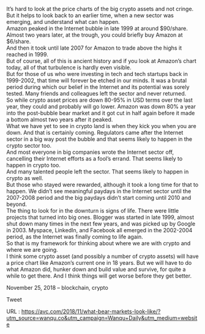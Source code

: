   It’s hard to look at the price charts of the big crypto assets and not cringe.   
    But it helps to look back to an earlier time, when a new sector was emerging, and understand what can happen.  
    Amazon peaked in the Internet bubble in late 1999 at around $90/share.  
    Almost two years later, at the trough, you could briefly buy Amazon at $6/share.  
    And then it took until late 2007 for Amazon to trade above the highs it reached in 1999.  
    But of course, all of this is ancient history and if you look at Amazon’s chart today, all of that turbulence is hardly even visible.  
    But for those of us who were investing in tech and tech startups back in 1999-2002, that time will forever be etched in our minds. It was a brutal period during which our belief in the Internet and its potential was sorely tested. Many friends and colleagues left the sector and never returned.  
    So while crypto asset prices are down 80-95% in USD terms over the last year, they could and probably will go lower. Amazon was down 80% a year into the post-bubble bear market and it got cut in half again before it made a bottom almost two years after it peaked.  
    What we have yet to see in crypto land is when they kick you when you are down. And that is certainly coming. Regulators came after the Internet sector in a big way post the bubble and that seems likely to happen in the crypto sector too.  
    And most everyone in big companies wrote the Internet sector off, cancelling their Internet efforts as a fool’s errand. That seems likely to happen in crypto too.  
    And many talented people left the sector. That seems likely to happen in crypto as well.  
    But those who stayed were rewarded, although it took a long time for that to happen. We didn’t see meaningful paydays in the Internet sector until the 2007-2008 period and the big paydays didn’t start coming until 2010 and beyond.  
    The thing to look for in the downturn is signs of life. There were little projects that turned into big ones. Blogger was started in late 1999, almost shut down many times in the next few years, and was picked up by Google in 2003. Myspace, LinkedIn, and Facebook all emerged in the 2002-2004 period, as the Internet was finally coming to life again.  
    So that is my framework for thinking about where we are with crypto and where we are going.  
    I think some crypto asset (and possibly a number of crypto assets) will have a price chart like Amazon’s current one in 18 years. But we will have to do what Amazon did, hunker down and build value and survive, for quite a while to get there. And I think things will get worse before they get better.  
      
    
November 25, 2018 – blockchain, crypto
  
    
Tweet
  
    
  URL : https://avc.com/2018/11/what-bear-markets-look-like/?utm_source=wanqu.co&utm_campaign=Wanqu+Daily&utm_medium=website